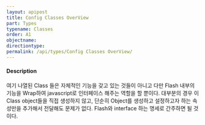 ```yaml
---
layout: apipost
title: Config Classes OverView
part: Types
typename: Classes
order: A1
objectname: 
directiontype: 
permalink: /api/types/Config Classes OverView/
---
```


#### Description

 여기 나열된 Class 들은 자체적인 기능을 갖고 있는 것들이 아니고 다만 Flash 내부의 기능을 Wrap하여 javascript로 인터페이스 해주는 역할을 할 뿐이다. 대부분의 경우 이 Class object들을 직접 생성하지 않고, 단순히 Object를 생성하고 설정하고자 하는 속성만을 추가해서 전달해도 문제가 없다. Flash와 interface 하는 명세로 간주하면 될 것이다.
